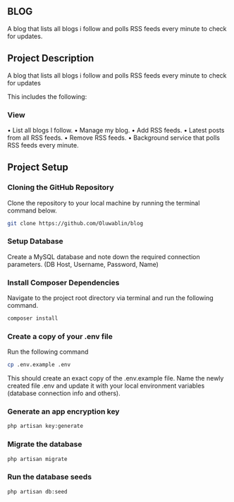 
## BLOG

A blog that lists all blogs i follow and polls RSS feeds every minute to check for updates.

## Project Description

A blog that lists all blogs i follow and polls RSS feeds every minute to check for updates

This includes the following:
### View
• List all blogs I follow.
• Manage my blog.
• Add RSS feeds.
• Latest posts from all RSS feeds.
• Remove RSS feeds.
• Background service that polls RSS feeds every minute.

## Project Setup

### Cloning the GitHub Repository

Clone the repository to your local machine by running the terminal command below.

```bash
git clone https://github.com/Oluwablin/blog
```

### Setup Database

Create a MySQL database and note down the required connection parameters. (DB Host, Username, Password, Name)

### Install Composer Dependencies

Navigate to the project root directory via terminal and run the following command.

```bash
composer install
```

### Create a copy of your .env file

Run the following command

```bash
cp .env.example .env
```

This should create an exact copy of the .env.example file. Name the newly created file .env and update it with your local environment variables (database connection info and others).

### Generate an app encryption key

```bash
php artisan key:generate
```

### Migrate the database

```bash
php artisan migrate
```

### Run the database seeds

```bash
php artisan db:seed
```
